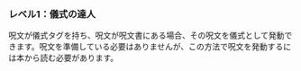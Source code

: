 ### レベル1：儀式の達人

呪文が儀式タグを持ち、呪文が呪文書にある場合、その呪文を儀式として発動できます。呪文を準備している必要はありませんが、この方法で呪文を発動するには本から読む必要があります。
